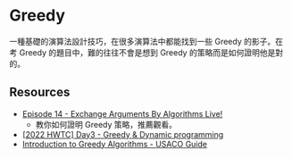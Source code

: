 # Greedy

一種基礎的演算法設計技巧，在很多演算法中都能找到一些 Greedy 的影子。在考 Greedy 的題目中，難的往往不會是想到 Greedy 的策略而是如何證明他是對的。

## Resources
- [Episode 14 - Exchange Arguments By Algorithms Live!](https://www.youtube.com/watch?v=Oq1seKJvfQU)
    - 教你如何證明 Greedy 策略，推薦觀看。
- [[2022 HWTC] Day3 - Greedy & Dynamic programming](https://youtu.be/rzpVczhbJyc)
- [Introduction to Greedy Algorithms - USACO Guide](https://usaco.guide/bronze/intro-greedy?lang=cpp)